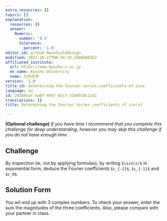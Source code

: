 ```yaml
---
extra_resources: {}
topics: []
explanation:
  resources: {}
  answer:
    Numeric:
      number: '0.5'
      tolerance:
        percent: '1.0'
editor_id: github.NanoScaleDesign
modified: 2021-10-27T00:54:10.244688835Z
affiliated_institute:
  url: https://www.kyushu-u.ac.jp
  en_name: Kyushu University
  name: 九州大学
version: '1.0'
title_id: determining-the-fourier-series-coefficients-of-sinx
language: en
id: 291b8eaf-ba07-49e7-82c7-319d918c1241
translations: {}
title: Determining the Fourier Series coefficients of sin(x)

---
```


**(Optional challenge)** *If you have time I recommend that you complete this challenge for deep understanding, however you may skip this challenge if you do not have enough time*

## Challenge
*By inspection* (ie, not by applying formulas), by writing `$\sin(x)$` in exponential form, deduce the Fourier coefficients `$c_{-2}$`, `$c_{-1}$` and `$c_0$`.


## Solution Form
You wil end up with 3 complex numbers. To check your answer, enter the sum the magnitudes of the three coefficients. Also, please compare with your partner in class.
